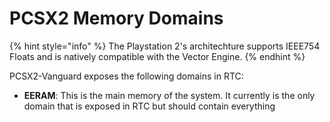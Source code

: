 # PCSX2 Memory Domains

{% hint style="info" %}
The Playstation 2's architechture supports IEEE754 Floats and is natively compatible with the Vector Engine.
{% endhint %}

PCSX2-Vanguard exposes the following domains in RTC:

* **EERAM**: This is the main memory of the system. It currently is the only domain that is exposed in RTC but should contain everything

